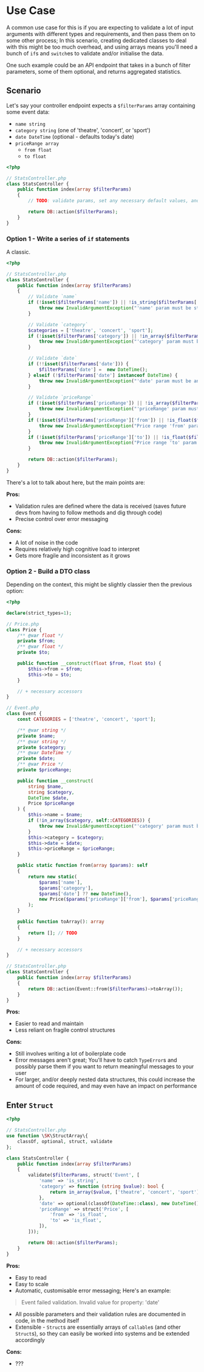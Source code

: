 # Use Case

A common use case for this is if you are expecting to validate a lot of input arguments with
different types and requirements, and then pass them on to some other process; In this scenario,
creating dedicated classes to deal with this might be too much overhead, and using arrays means
you'll need a bunch of `if`s and `switch`es to validate and/or initialise the data.

One such example could be an API endpoint that takes in a bunch of filter parameters, some of them
optional, and returns aggregated statistics.

## Scenario

Let's say your controller endpoint expects a `$filterParams` array containing some event data:

- `name string`
- `category string` (one of 'theatre', 'concert', or 'sport')
- `date DateTime` (optional - defaults today's date)
- `priceRange array`
  - `from float`
  - `to float`

```php
<?php

// StatsController.php
class StatsController {
    public function index(array $filterParams)
    {
        // TODO: validate params, set any necessary default values, and query the DB

        return DB::action($filterParams);
    }
}
```

### Option 1 - Write a series of `if` statements

A classic.

```php
<?php

// StatsController.php
class StatsController {
    public function index(array $filterParams)
    {
        // Validate `name`
        if (!isset($filterParams['name']) || !is_string($filterParams['name'])) {
            throw new InvalidArgumentException("'name' param must be string");
        }

        // Validate `category`
        $categories = ['theatre', 'concert', 'sport'];
        if (!isset($filterParams['category']) || !in_array($filterParams['category'], $categories)) {
            throw new InvalidArgumentException("'category' param must be one of: " . implode(', ', $categories));
        }

        // Validate `date`
        if (!!isset($filterParams['date'])) {
            $filterParams['date'] =  new DateTime();
        } elseif (!$filterParams['date'] instanceof DateTime) {
            throw new InvalidArgumentException("'date' param must be an instance of DateTime");
        }

        // Validate `priceRange`
        if (!isset($filterParams['priceRange']) || !is_array($filterParams['priceRange'])) {
            throw new InvalidArgumentException("'priceRange' param must be an array with 'from' and 'to' float values");
        }
        if (!isset($filterParams['priceRange']['from']) || !is_float($filterParams['priceRange']['from'])) {
            throw new InvalidArgumentException("Price range 'from' param must be a float");
        }
        if (!isset($filterParams['priceRange']['to']) || !is_float($filterParams['priceRange']['to'])) {
            throw new InvalidArgumentException("Price range 'to' param must be a float");
        }

        return DB::action($filterParams);
    }
}
```

There's a lot to talk about here, but the main points are:

**Pros:**
- Validation rules are defined where the data is received (saves future devs from
having to follow methods and dig through code)
- Precise control over error messaging

**Cons:**
- A lot of noise in the code
- Requires relatively high cognitive load to interpret
- Gets more fragile and inconsistent as it grows

### Option 2 - Build a DTO class

Depending on the context, this might be slightly classier then the previous option:

```php
<?php

declare(strict_types=1);

// Price.php
class Price {
    /** @var float */
    private $from;
    /** @var float */
    private $to;

    public function __construct(float $from, float $to) {
        $this->from = $from;
        $this->to = $to;
    }

    // + necessary accessors
}

// Event.php
class Event {
    const CATEGORIES = ['theatre', 'concert', 'sport'];

    /** @var string */
    private $name;
    /** @var string */
    private $category;
    /** @var DateTime */
    private $date;
    /** @var Price */
    private $priceRange;

    public function __construct(
        string $name,
        string $category,
        DateTime $date,
        Price $priceRange
    ) {
        $this->name = $name;
        if (!in_array($category, self::CATEGORIES)) {
            throw new InvalidArgumentException("'category' param must be one of: " . implode(', ', self::CATEGORIES);
        }
        $this->category = $category;
        $this->date = $date;
        $this->priceRange = $priceRange;
    }

    public static function from(array $params): self
    {
        return new static(
            $params['name'],
            $params['category'],
            $params['date'] ?? new DateTime(),
            new Price($params['priceRange']['from'], $params['priceRange']['to'])
        );
    }

    public function toArray(): array
    {
        return []; // TODO
    }

    // + necessary accessors
}

// StatsController.php
class StatsController {
    public function index(array $filterParams)
    {
        return DB::action(Event::from($filterParams)->toArray());
    }
}
```

**Pros:**
- Easier to read and maintain
- Less reliant on fragile control structures

**Cons:**
- Still involves writing a lot of boilerplate code
- Error messages aren't great; You'll have to catch `TypeError`s and possibly parse them
if you want to return meaningful messages to your user
- For larger, and/or deeply nested data structures, this could increase the amount of code
required, and may even have an impact on performance

## Enter `Struct`

```php
<?php

// StatsController.php
use function \SK\StructArray\{
    classOf, optional, struct, validate
};

class StatsController {
    public function index(array $filterParams)
    {
        validate($filterParams, struct('Event', [
            'name' => 'is_string',
            'category' => function (string $value): bool {
                return in_array($value, ['theatre', 'concert', 'sport']);
            },
            'date' => optional(classOf(DateTime::class), new DateTime()),
            'priceRange' => struct('Price', [
                'from' => 'is_float',
                'to' => 'is_float',
            ]),
        ]));

        return DB::action($filterParams);
    }
}
```

**Pros:**
- Easy to read
- Easy to scale
- Automatic, customisable error messaging; Here's an example:
> Event failed validation. Invalid value for property: 'date'
- All possible parameters and their validation rules are documented in code, in the method itself
- Extensible - `Struct`s are essentially arrays of `callable`s (and other `Struct`s), so they can
easily be worked into systems and be extended accordingly

**Cons:**
- ???
